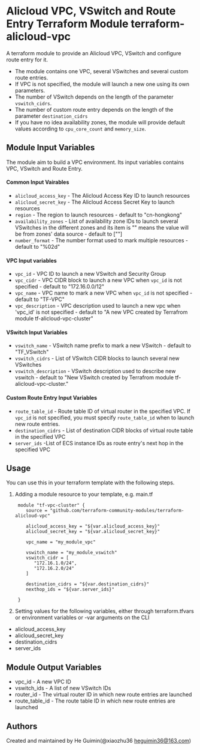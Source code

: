 Alicloud VPC, VSwitch and Route Entry Terraform Module
terraform-alicloud-vpc
=========================================

A terraform module to provide an Alicloud VPC, VSwitch and configure route entry for it.

- The module contains one VPC, several VSwitches and several custom route entries.
- If VPC is not specified, the module will launch a new one using its own parameters.
- The number of VSwitch depends on the length of the parameter `vswitch_cidrs`.
- The number of custom route entry depends on the length of the parameter `destination_cidrs`
- If you have no idea availability zones, the module will provide default values according to `cpu_core_count` and `memory_size`.



Module Input Variables
----------------------

The module aim to build a VPC environment. Its input variables contains VPC, VSwitch and Route Entry.

#### Common Input Vairables

- `alicloud_access_key` - The Alicloud Access Key ID to launch resources
- `alicloud_secret_key` - The Alicloud Access Secret Key to launch resources
- `region` - The region to launch resources - default to "cn-hongkong"
- `availability_zones` - List of availability zone IDs to launch several VSwitches in the different zones
                         and its item is "" means the value will be from zones' data source - default to [""]
- `number_format` - The number format used to mark multiple resources - default to "%02d"

#### VPC Input variables

- `vpc_id` - VPC ID to launch a new VSwitch and Security Group
- `vpc_cidr` - VPC CIDR block to launch a new VPC when `vpc_id` is not specified - default to "172.16.0.0/12"
- `vpc_name` - VPC name to mark a new VPC when `vpc_id` is not specified - default to "TF-VPC"
- `vpc_description` - VPC description used to launch a new vpc when 'vpc_id' is not specified - default to "A new VPC created by Terrafrom module tf-alicloud-vpc-cluster"

#### VSwitch Input Variables

- `vswitch_name` - VSwitch name prefix to mark a new VSwitch - default to "TF_VSwitch"
- `vswitch_cidrs` - List of VSwitch CIDR blocks to launch several new VSwitches
- `vswitch_description` - VSwitch description used to describe new vswitch - default to "New VSwitch created by Terrafrom module tf-alicloud-vpc-cluster."


#### Custom Route Entry Input Variables

- `route_table_id` - Route table ID of virtual router in the specified VPC. If `vpc_id` is not specified, you must specify `route_table_id` when to launch new route entries.
- `destination_cidrs` - List of destination CIDR blocks of virtual route table in the specified VPC
- `server_ids` -List of ECS instance IDs as route entry's next hop in the specified VPC


Usage
-----
You can use this in your terraform template with the following steps.

1. Adding a module resource to your template, e.g. main.tf


        module "tf-vpc-cluster" {
           source = "github.com/terraform-community-modules/terraform-alicloud-vpc"

           alicloud_access_key = "${var.alicloud_access_key}"
           alicloud_secret_key = "${var.alicloud_secret_key}"

           vpc_name = "my_module_vpc"

           vswitch_name = "my_module_vswitch"
           vswitch_cidr = [
              "172.16.1.0/24",
              "172.16.2.0/24"
           ]

           destination_cidrs = "${var.destination_cidrs}"
           nexthop_ids = "${var.server_ids}"

        }

2. Setting values for the following variables, either through terraform.tfvars or environment variables or -var arguments on the CLI

- alicloud_access_key
- alicloud_secret_key
- destination_cidrs
- server_ids

Module Output Variables
-----------------------

- vpc_id - A new VPC ID
- vswitch_ids - A list of new VSwitch IDs
- router_id - The virtual router ID in which new route entries are launched
- route_table_id - The route table ID in which new route entries are launched

Authors
-------
Created and maintained by He Guimin(@xiaozhu36 heguimin36@163.com)